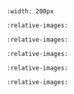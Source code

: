 #

```{image} img/logo.svg
:width: 200px
```

```{include} 01_topic_core.md
:relative-images:
```

```{include} 02_topic_pod.md
:relative-images:
```

```{include} 03_topic_workloads.md
:relative-images:
```

```{include} 04_topic_netbalance.md
:relative-images:
```

```{include} 05_topic_storage.md
:relative-images:
```

```{include} custom_html.md
```
